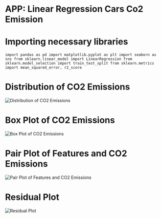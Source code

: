 # APP: Linear Regression Cars Co2 Emission

# Importing necessary libraries
``
import pandas as pd
import matplotlib.pyplot as plt
import seaborn as sns
from sklearn.linear_model import LinearRegression
from sklearn.model_selection import train_test_split
from sklearn.metrics import mean_squared_error, r2_score
``

# Distribution of CO2 Emissions

![Distribution of CO2 Emissions](https://github.com/m-mourouh/Linear-regression-cars-Co2-emission/assets/60442896/d3ae0a37-0745-41e5-a10f-eeb08fa1203f)

# Box Plot of CO2 Emissions

![Box Plot of CO2 Emissions](https://github.com/m-mourouh/Linear-regression-cars-Co2-emission/assets/60442896/a726734b-bc97-421c-be5a-e162b2d2ee6e)

# Pair Plot of Features and CO2 Emissions

![Pair Plot of Features and CO2 Emissions](https://github.com/m-mourouh/Linear-regression-cars-Co2-emission/assets/60442896/0b8433a9-d7a2-495c-b4d2-0fd90bdf7718)

# Residual Plot

![Residual Plot](https://github.com/m-mourouh/Linear-regression-cars-Co2-emission/assets/60442896/6bcf1a23-2a68-4ec1-8384-78b77cdb2f86)
